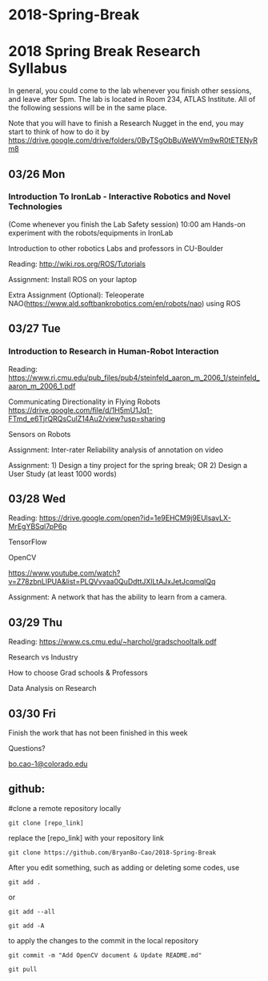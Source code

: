 # 2018-Spring-Break

# 2018 Spring Break Research Syllabus

In general, you could come to the lab whenever you finish other sessions, and leave after 5pm. The lab is located in Room 234, ATLAS Institute. All of the following sessions will be in the same place.

Note that you will have to finish a Research Nugget in the end, you may start to think of how to do it by
https://drive.google.com/drive/folders/0ByTSgObBuWeWVm9wR0tETENyRm8 

## 03/26 Mon
### Introduction To IronLab - Interactive Robotics and Novel Technologies
(Come whenever you finish the Lab Safety session)
10:00 am
Hands-on experiment with the robots/equipments in IronLab

Introduction to other robotics Labs and professors in CU-Boulder

Reading: http://wiki.ros.org/ROS/Tutorials 

Assignment: Install ROS on your laptop

Extra Assignment (Optional): Teleoperate NAO(https://www.ald.softbankrobotics.com/en/robots/nao)  using ROS

## 03/27 Tue
### Introduction to Research in Human-Robot Interaction
Reading: https://www.ri.cmu.edu/pub_files/pub4/steinfeld_aaron_m_2006_1/steinfeld_aaron_m_2006_1.pdf 

Communicating Directionality in Flying Robots https://drive.google.com/file/d/1H5mU1Jq1-FTmd_e6TjrQRQsCulZ14Au2/view?usp=sharing 

Sensors on Robots

Assignment: Inter-rater Reliability analysis of annotation on video

Assignment: 1) Design a tiny project for the spring break; OR 2) Design a User Study (at least 1000 words)

## 03/28 Wed
Reading: https://drive.google.com/open?id=1e9EHCM9j9EUlsavLX-MrEgYBSql7pP6p 

TensorFlow

OpenCV

https://www.youtube.com/watch?v=Z78zbnLlPUA&list=PLQVvvaa0QuDdttJXlLtAJxJetJcqmqlQq

Assignment: A network that has the ability to learn from a camera.

## 03/29 Thu
Reading: https://www.cs.cmu.edu/~harchol/gradschooltalk.pdf 

Research vs Industry

How to choose Grad schools & Professors

Data Analysis on Research

## 03/30 Fri
Finish the work that has not been finished in this week

Questions?

bo.cao-1@colorado.edu




## github:
#clone a remote repository locally
```
git clone [repo_link]
```
replace the [repo_link] with your repository link
```
git clone https://github.com/BryanBo-Cao/2018-Spring-Break
```
After you edit something, such as adding or deleting some codes,
use
```
git add .
```
or
```
git add --all
```
```
git add -A
```
to apply the changes to the commit in the local repository
```
git commit -m "Add OpenCV document & Update README.md"
```
```
git pull
```
